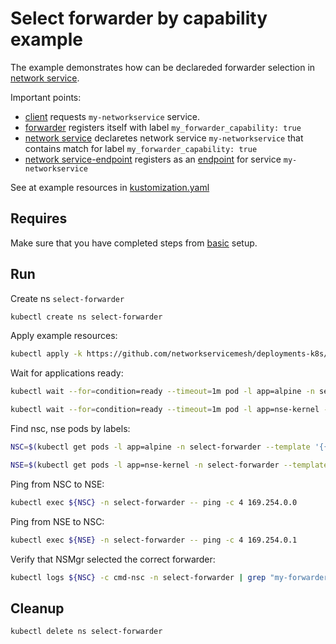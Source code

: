 # Select forwarder by capability example

The example demonstrates how can be declareded forwarder selection in [network service](https://networkservicemesh.io/docs/concepts/architecture/#network-service).

Important points: 
 - [client](./client.yaml) requests `my-networkservice` service.
 - [forwarder](./forwarder.yaml) registers itself with label `my_forwarder_capability: true`
 - [network service](./service.yaml) declaretes network service `my-networkservice` that contains match for label `my_forwarder_capability: true`
 - [network service-endpoint](./nse-patch.yaml) registers as an [endpoint](https://networkservicemesh.io/docs/concepts/architecture/#network-service-endpoint) for service `my-networkservice`

See at example resources in [kustomization.yaml](./kustomization.yaml)

## Requires

Make sure that you have completed steps from [basic](../../basic) setup.

## Run

Create ns `select-forwarder`

```bash
kubectl create ns select-forwarder
```

Apply example resources:

```bash
kubectl apply -k https://github.com/networkservicemesh/deployments-k8s/examples/features/select-forwarder?ref=8cc510b91e57f281fa9bf04b08b3b47e7bd882f2
```

Wait for applications ready:

```bash
kubectl wait --for=condition=ready --timeout=1m pod -l app=alpine -n select-forwarder
```

```bash
kubectl wait --for=condition=ready --timeout=1m pod -l app=nse-kernel -n select-forwarder
```

Find nsc, nse pods by labels:
```bash
NSC=$(kubectl get pods -l app=alpine -n select-forwarder --template '{{range .items}}{{.metadata.name}}{{"\n"}}{{end}}')
```
```bash
NSE=$(kubectl get pods -l app=nse-kernel -n select-forwarder --template '{{range .items}}{{.metadata.name}}{{"\n"}}{{end}}')
```

Ping from NSC to NSE:
```bash
kubectl exec ${NSC} -n select-forwarder -- ping -c 4 169.254.0.0
```

Ping from NSE to NSC:
```bash
kubectl exec ${NSE} -n select-forwarder -- ping -c 4 169.254.0.1
```

Verify that NSMgr selected the correct forwarder:
```bash
kubectl logs ${NSC} -c cmd-nsc -n select-forwarder | grep "my-forwarder-vpp"
```

## Cleanup

```bash
kubectl delete ns select-forwarder
```
